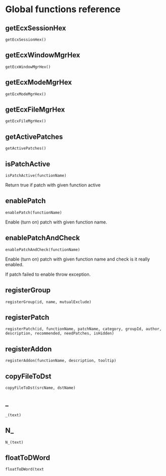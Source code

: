 # Global functions reference

## getEcxSessionHex

``getEcxSessionHex()``


## getEcxWindowMgrHex

``getEcxWindowMgrHex()``

## getEcxModeMgrHex

``getEcxModeMgrHex()``

## getEcxFileMgrHex

``getEcxFileMgrHex()``

## getActivePatches

``getActivePatches()``

## isPatchActive

``isPatchActive(functionName)``

Return true if patch with given function active

## enablePatch

``enablePatch(functionName)``

Enable (turn on) patch with given function name.

## enablePatchAndCheck

``enablePatchAndCheck(functionName)``

Enable (turn on) patch with given function name and check is it really enabled.

If patch failed to enable throw exception.

## registerGroup

``registerGroup(id, name, mutualExclude)``

## registerPatch

``registerPatch(id, functionName, patchName, category, groupId, author, description, recommended, needPatches, isHidden)``

## registerAddon

``registerAddon(functionName, description, tooltip)``

## copyFileToDst

``copyFileToDst(srcName, dstName)``

## _

``_(text)``

## N_

``N_(text)``

## floatToDWord

``floatToDWord(text``
